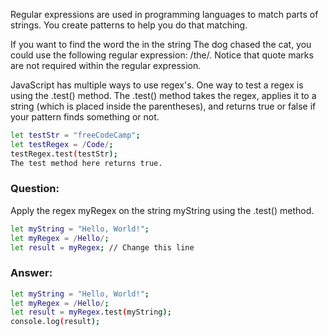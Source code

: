 Regular expressions are used in programming languages to match parts of strings. You create patterns to help you do that matching.

If you want to find the word the in the string The dog chased the cat, you could use the following regular expression: /the/. Notice that quote marks are not required within the regular expression.

JavaScript has multiple ways to use regex's. One way to test a regex is using the .test() method. The .test() method takes the regex, applies it to a string (which is placed inside the parentheses), and returns true or false if your pattern finds something or not.

```bash
let testStr = "freeCodeCamp";
let testRegex = /Code/;
testRegex.test(testStr);
The test method here returns true.
```

### Question:
Apply the regex myRegex on the string myString using the .test() method.
```bash
let myString = "Hello, World!";
let myRegex = /Hello/;
let result = myRegex; // Change this line
```
### Answer: 
```bash
let myString = "Hello, World!";
let myRegex = /Hello/;
let result = myRegex.test(myString); 
console.log(result);
```
